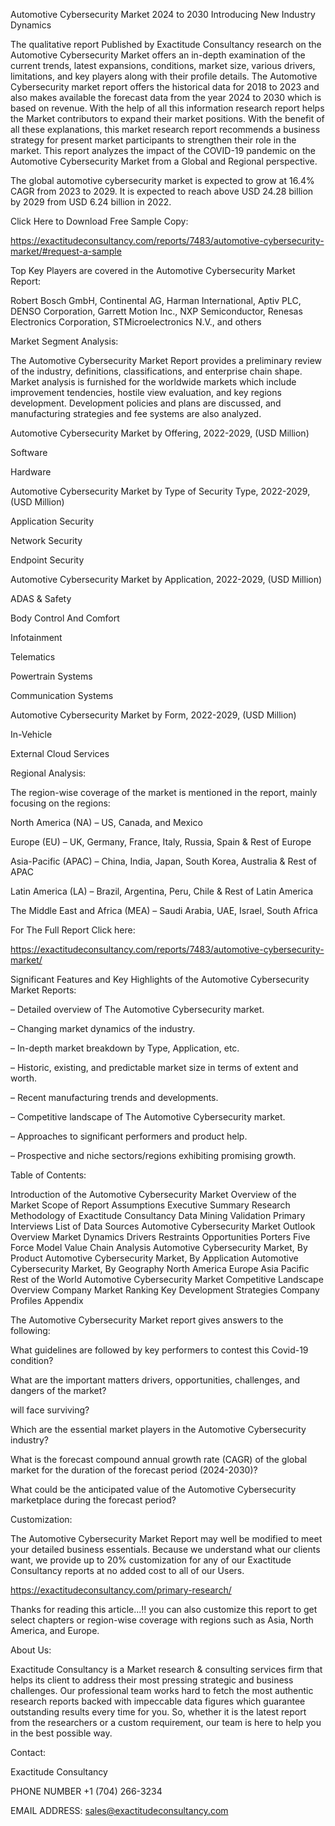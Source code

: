 Automotive Cybersecurity Market 2024 to 2030 Introducing New Industry Dynamics

The qualitative report Published by Exactitude Consultancy research on the Automotive Cybersecurity Market offers an in-depth examination of the current trends, latest expansions, conditions, market size, various drivers, limitations, and key players along with their profile details. The Automotive Cybersecurity market report offers the historical data for 2018 to 2023 and also makes available the forecast data from the year 2024 to 2030 which is based on revenue. With the help of all this information research report helps the Market contributors to expand their market positions. With the benefit of all these explanations, this market research report recommends a business strategy for present market participants to strengthen their role in the market. This report analyzes the impact of the COVID-19 pandemic on the Automotive Cybersecurity Market from a Global and Regional perspective.

The global automotive cybersecurity market is expected to grow at 16.4% CAGR from 2023 to 2029. It is expected to reach above USD 24.28 billion by 2029 from USD 6.24 billion in 2022.

Click Here to Download Free Sample Copy:

https://exactitudeconsultancy.com/reports/7483/automotive-cybersecurity-market/#request-a-sample

Top Key Players are covered in the Automotive Cybersecurity Market Report:

Robert Bosch GmbH, Continental AG, Harman International, Aptiv PLC, DENSO Corporation, Garrett Motion Inc., NXP Semiconductor, Renesas Electronics Corporation, STMicroelectronics N.V., and others

Market Segment Analysis:

The Automotive Cybersecurity Market Report provides a preliminary review of the industry, definitions, classifications, and enterprise chain shape. Market analysis is furnished for the worldwide markets which include improvement tendencies, hostile view evaluation, and key regions development. Development policies and plans are discussed, and manufacturing strategies and fee systems are also analyzed.

Automotive Cybersecurity Market by Offering, 2022-2029, (USD Million)

Software

Hardware

Automotive Cybersecurity Market by Type of Security Type, 2022-2029, (USD Million)

Application Security

Network Security

Endpoint Security

Automotive Cybersecurity Market by Application, 2022-2029, (USD Million)

ADAS & Safety

Body Control And Comfort

Infotainment

Telematics

Powertrain Systems

Communication Systems

Automotive Cybersecurity Market by Form, 2022-2029, (USD Million)

In-Vehicle

External Cloud Services

Regional Analysis:

The region-wise coverage of the market is mentioned in the report, mainly focusing on the regions:

North America (NA) – US, Canada, and Mexico

Europe (EU) – UK, Germany, France, Italy, Russia, Spain & Rest of Europe

Asia-Pacific (APAC) – China, India, Japan, South Korea, Australia & Rest of APAC

Latin America (LA) – Brazil, Argentina, Peru, Chile & Rest of Latin America

The Middle East and Africa (MEA) – Saudi Arabia, UAE, Israel, South Africa

For The Full Report Click here:

https://exactitudeconsultancy.com/reports/7483/automotive-cybersecurity-market/

Significant Features and Key Highlights of the Automotive Cybersecurity Market Reports:

– Detailed overview of The Automotive Cybersecurity market.

– Changing market dynamics of the industry.

– In-depth market breakdown by Type, Application, etc.

– Historic, existing, and predictable market size in terms of extent and worth.

– Recent manufacturing trends and developments.

– Competitive landscape of The Automotive Cybersecurity market.

– Approaches to significant performers and product help.

– Prospective and niche sectors/regions exhibiting promising growth.

Table of Contents:

Introduction of the Automotive Cybersecurity Market
Overview of the Market
Scope of Report
Assumptions
Executive Summary
Research Methodology of Exactitude Consultancy
Data Mining
Validation
Primary Interviews
List of Data Sources
Automotive Cybersecurity Market Outlook
Overview
Market Dynamics
Drivers
Restraints
Opportunities
Porters Five Force Model
Value Chain Analysis
Automotive Cybersecurity Market, By Product
Automotive Cybersecurity Market, By Application
Automotive Cybersecurity Market, By Geography
North America
Europe
Asia Pacific
Rest of the World
Automotive Cybersecurity Market Competitive Landscape
Overview
Company Market Ranking
Key Development Strategies
Company Profiles
Appendix

The Automotive Cybersecurity Market report gives answers to the following:

What guidelines are followed by key performers to contest this Covid-19 condition?

What are the important matters drivers, opportunities, challenges, and dangers of the market?

will face surviving?

Which are the essential market players in the Automotive Cybersecurity industry?

What is the forecast compound annual growth rate (CAGR) of the global market for the duration of the forecast period (2024-2030)?

What could be the anticipated value of the Automotive Cybersecurity marketplace during the forecast period?

Customization:

The Automotive Cybersecurity Market Report may well be modified to meet your detailed business essentials. Because we understand what our clients want, we provide up to 20% customization for any of our Exactitude Consultancy reports at no added cost to all of our Users.

https://exactitudeconsultancy.com/primary-research/

Thanks for reading this article...!! you can also customize this report to get select chapters or region-wise coverage with regions such as Asia, North America, and Europe.

About Us:

Exactitude Consultancy is a Market research & consulting services firm that helps its client to address their most pressing strategic and business challenges. Our professional team works hard to fetch the most authentic research reports backed with impeccable data figures which guarantee outstanding results every time for you. So, whether it is the latest report from the researchers or a custom requirement, our team is here to help you in the best possible way.

Contact:

Exactitude Consultancy

PHONE NUMBER +1 (704) 266-3234

EMAIL ADDRESS: sales@exactitudeconsultancy.com  
